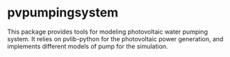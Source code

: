 # pvpumpingsystem
This package provides tools for modeling photovoltaic water pumping system.
It relies on pvlib-python for the photovoltaic power generation, and implements
different models of pump for the simulation. 


